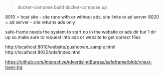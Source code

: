 > docker-compose build
> docker-compose up

8010 = host site - site runs with or without ads, site links to ad server
8020 = ad server - site returns ads only


safe-frame needs the system to start no in the website or ads dir but 1 dir up so make sure
to request into ads or website to get correct files


http://localhost:8010/website/pushdown_sample.html
http://localhost:8020/ads/index.html

https://github.com/InteractiveAdvertisingBureau/safeframe/blob/vnext-layer-bg